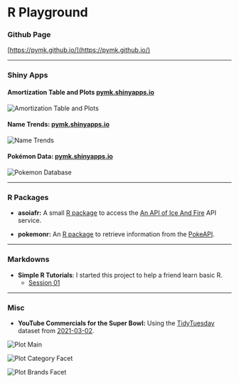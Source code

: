 # R Playground

### Github Page

[https://pymk.github.io/](https://pymk.github.io/)

---

### Shiny Apps

#### Amortization Table and Plots [pymk.shinyapps.io](https://pymk.shinyapps.io/amortization/)

 ![Amortization Table and Plots](https://user-images.githubusercontent.com/9125028/147417001-82f78d15-e13c-4658-8bd2-aafcda8bad67.png)

#### Name Trends: [pymk.shinyapps.io](https://pymk.shinyapps.io/name_trends/)

 ![Name Trends](https://user-images.githubusercontent.com/9125028/131270225-5c752095-da71-4abc-be09-9cd2ea05578e.png)

#### Pokémon Data: [pymk.shinyapps.io](https://pymk.shinyapps.io/shiny_pokemon/)

 ![Pokemon Database](https://user-images.githubusercontent.com/9125028/146690902-d6a808f1-cafc-4d96-98a1-e192375ad3c9.png)

---

### R Packages

- **asoiafr:** A small [R package](https://github.com/pymk/R/tree/master/asoiafr) to access the [An API of Ice And Fire](https://anapioficeandfire.com/Documentation) API service.

- **pokemonr:** An [R package](https://github.com/pymk/R/tree/master/pokemonr) to retrieve information from the [PokeAPI](https://pokeapi.co/).

---

### Markdowns

- **Simple R Tutorials**: I started this project to help a friend learn basic R.
  - [Session 01](https://pymk.github.io/simple_r/session_01.html)

---

### Misc

- **YouTube Commercials for the Super Bowl:** Using the [TidyTuesday](https://github.com/rfordatascience/tidytuesday/) dataset from [2021-03-02](https://github.com/rfordatascience/tidytuesday/blob/master/data/2021/2021-03-02/readme.md).

 ![Plot Main](https://user-images.githubusercontent.com/9125028/140657868-d8241c45-0c81-4bdd-94ca-da0702723067.png)

 ![Plot Category Facet](https://user-images.githubusercontent.com/9125028/140657861-bd047f6f-6fc7-4de3-b87e-c25669471be8.png)

 ![Plot Brands Facet](https://user-images.githubusercontent.com/9125028/140657864-27dd3d1d-f638-4497-8250-b08b4f7f264b.png)
